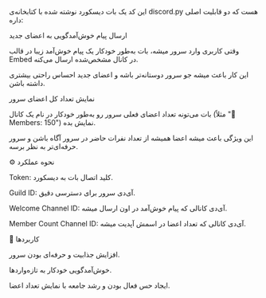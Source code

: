 این کد یک بات دیسکورد نوشته شده با کتابخانه‌ی discord.py هست که دو قابلیت اصلی داره:

ارسال پیام خوش‌آمدگویی به اعضای جدید

وقتی کاربری وارد سرور میشه، بات به‌طور خودکار یک پیام خوش‌آمد زیبا در قالب Embed در کانال مشخص‌شده ارسال می‌کنه.

این کار باعث میشه جو سرور دوستانه‌تر باشه و اعضای جدید احساس راحتی بیشتری داشته باشن.

نمایش تعداد کل اعضای سرور

بات می‌تونه تعداد اعضای فعلی سرور رو به‌طور خودکار در نام یک کانال (مثلاً "👥 Members: 150") نمایش بده.

این ویژگی باعث میشه اعضا همیشه از تعداد نفرات حاضر در سرور آگاه باشن و سرور حرفه‌ای‌تر به نظر برسه.

⚙️ نحوه عملکرد

Token: کلید اتصال بات به دیسکورد.

Guild ID: آی‌دی سرور برای دسترسی دقیق.

Welcome Channel ID: آی‌دی کانالی که پیام خوش‌آمد در اون ارسال میشه.

Member Count Channel ID: آی‌دی کانالی که تعداد اعضا در اسمش آپدیت میشه.

🎯 کاربردها

افزایش جذابیت و حرفه‌ای بودن سرور.

خوش‌آمدگویی خودکار به تازه‌واردها.

ایجاد حس فعال بودن و رشد جامعه با نمایش تعداد اعضا.
